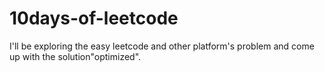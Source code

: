 # 10days-of-leetcode
I'll be exploring the easy leetcode and other platform's problem and come up with the solution"optimized".
